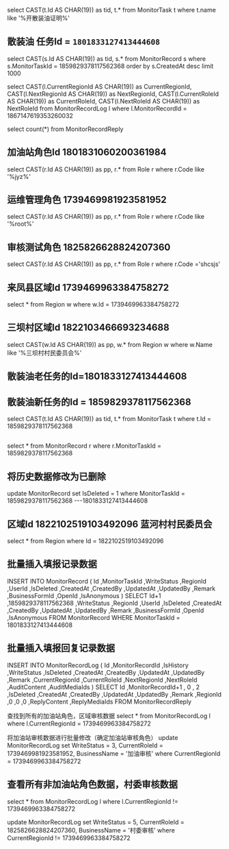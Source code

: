select CAST(t.Id AS CHAR(19)) as tid, t.*  from MonitorTask t where t.name like '%开散装油证明%'

## 散装油  任务Id = `1801833127413444608`

select CAST(s.Id AS CHAR(19)) as tid, s.* from MonitorRecord s where s.MonitorTaskId = 1859829378117562368 order by s.CreatedAt desc limit 1000

select 
CAST(l.CurrentRegionId AS CHAR(19)) as CurrentRegionId,
CAST(l.NextRegionId AS CHAR(19))  as NextRegionId,
CAST(l.CurrentRoleId AS CHAR(19)) as CurrentRoleId,
CAST(l.NextRoleId AS CHAR(19)) as NextRoleId  from MonitorRecordLog  l where l.MonitorRecordId = 1867147619353260032

select count(*) from MonitorRecordReply 




## 加油站角色Id 1801831060200361984
select CAST(r.Id AS CHAR(19)) as pp, r.* from Role r where r.Code like '%jyz%'

## 运维管理角色 1739469981923581952
select CAST(r.Id AS CHAR(19)) as pp, r.* from Role r where r.Code like '%root%'

## 审核测试角色 1825826628824207360
select CAST(r.Id AS CHAR(19)) as pp, r.* from Role r where r.Code ='shcsjs'


## 来凤县区域Id 1739469963384758272
select * from Region w where w.Id = 1739469963384758272

## 三坝村区域Id 1822103466693234688
select CAST(w.Id AS CHAR(19)) as pp, w.* from Region w where w.Name like '%三坝村村民委员会%'

## 散装油老任务的Id=1801833127413444608


## 散装油新任务的Id = 1859829378117562368

select  CAST(t.Id AS CHAR(19)) as tid, t.*   from MonitorTask t where t.Id = 1859829378117562368

## 
select * from MonitorRecord r where r.MonitorTaskId = 1859829378117562368

## 将历史数据修改为已删除
update MonitorRecord set IsDeleted = 1 where MonitorTaskId = 1859829378117562368
---1801833127413444608


## 区域Id 1822102519103492096  蓝河村村民委员会
select * from Region where Id = 1822102519103492096






## 批量插入填报记录数据
INSERT INTO MonitorRecord (
Id
,MonitorTaskId
,WriteStatus
,RegionId
,UserId
,IsDeleted
,CreatedAt
,CreatedBy
,UpdatedAt
,UpdatedBy
,Remark
,BusinessFormId
,OpenId
,IsAnonymous
)
SELECT
Id+1
,1859829378117562368
,WriteStatus
,RegionId
,UserId
,IsDeleted
,CreatedAt
,CreatedBy
,UpdatedAt
,UpdatedBy
,Remark
,BusinessFormId
,OpenId
,IsAnonymous
FROM MonitorRecord
WHERE MonitorTaskId = 1801833127413444608

## 批量插入填报回复记录数据
INSERT INTO MonitorRecordLog (
Id
,MonitorRecordId
,IsHistory
,WriteStatus
,IsDeleted
,CreatedAt
,CreatedBy
,UpdatedAt
,UpdatedBy
,Remark
,CurrentRegionId
,CurrentRoleId
,NextRegionId
,NextRoleId
,AuditContent
,AuditMediaIds
)
SELECT
Id
,MonitorRecordId+1
, 0
, 2
,IsDeleted
,CreatedAt
,CreatedBy
,UpdatedAt
,UpdatedBy
,Remark
,RegionId
,0
,0
,0
,ReplyContent
,ReplyMediaIds
FROM MonitorRecordReply

查找到所有的加油站角色，区域审核数据
select * from MonitorRecordLog l where l.CurrentRegionId = 1739469963384758272


将加油站审核数据进行批量修改（确定加油站审核角色）
update MonitorRecordLog set WriteStatus = 3, CurrentRoleId = 1739469981923581952, BusinessName = '加油审核'  where CurrentRegionId = 1739469963384758272


## 查看所有非加油站角色数据，村委审核数据
select * from MonitorRecordLog l where l.CurrentRegionId != 1739469963384758272

update MonitorRecordLog set WriteStatus = 5, CurrentRoleId = 1825826628824207360, BusinessName = '村委审核'  where CurrentRegionId != 1739469963384758272


